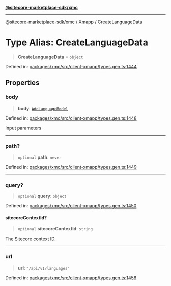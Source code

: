 [**@sitecore-marketplace-sdk/xmc**](../../../../README.md)

***

[@sitecore-marketplace-sdk/xmc](../../../../README.md) / [Xmapp](../README.md) / CreateLanguageData

# Type Alias: CreateLanguageData

> **CreateLanguageData** = `object`

Defined in: [packages/xmc/src/client-xmapp/types.gen.ts:1444](https://github.com/Sitecore/marketplace-sdk/blob/main/packages/xmc/src/client-xmapp/types.gen.ts#L1444)

## Properties

### body

> **body**: [`AddLanguageModel`](AddLanguageModel.md)

Defined in: [packages/xmc/src/client-xmapp/types.gen.ts:1448](https://github.com/Sitecore/marketplace-sdk/blob/main/packages/xmc/src/client-xmapp/types.gen.ts#L1448)

Input parameters

***

### path?

> `optional` **path**: `never`

Defined in: [packages/xmc/src/client-xmapp/types.gen.ts:1449](https://github.com/Sitecore/marketplace-sdk/blob/main/packages/xmc/src/client-xmapp/types.gen.ts#L1449)

***

### query?

> `optional` **query**: `object`

Defined in: [packages/xmc/src/client-xmapp/types.gen.ts:1450](https://github.com/Sitecore/marketplace-sdk/blob/main/packages/xmc/src/client-xmapp/types.gen.ts#L1450)

#### sitecoreContextId?

> `optional` **sitecoreContextId**: `string`

The Sitecore context ID.

***

### url

> **url**: `"/api/v1/languages"`

Defined in: [packages/xmc/src/client-xmapp/types.gen.ts:1456](https://github.com/Sitecore/marketplace-sdk/blob/main/packages/xmc/src/client-xmapp/types.gen.ts#L1456)
